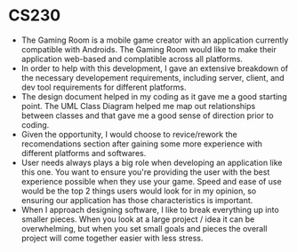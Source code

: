 # CS230

- The Gaming Room is a mobile game creator with an application currently compatible with Androids. The Gaming Room would like to make their application web-based and complatible across all platforms. 
- In order to help with this development, I gave an extensive breakdown of the necessary developement requirements, including server, client, and dev tool requirements for different platforms. 
- The design document helped in my coding as it gave me a good starting point. The UML Class Diagram helped me map out relationships between classes and that gave me a good sense of direction prior to coding. 
- Given the opportunity, I would choose to revice/rework the recomendations section after gaining some more experience with different platforms and softwares. 
- User needs always plays a big role when developing an application like this one. You want to ensure you're providing the user with the best experience possible when they use your game. Speed and ease of use would be the top 2 things users would look for in my opinion, so ensuring our application has those characteristics is important. 
- When I approach designing software, I like to break everything up into smaller pieces. When you look at a large project / idea it can be overwhelming, but when you set small goals and pieces the overall project will come together easier with less stress. 
